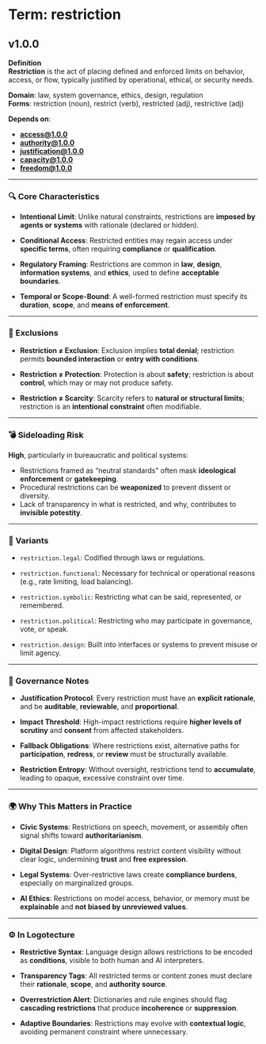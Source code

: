 # Term: restriction

## v1.0.0

**Definition**  
**Restriction** is the act of placing defined and enforced limits on behavior, access, or flow, typically justified by operational, ethical, or security needs.

**Domain**: law, system governance, ethics, design, regulation  
**Forms**: restriction (noun), restrict (verb), restricted (adj), restrictive (adj)

**Depends on**:  
- **access@1.0.0**  
- **authority@1.0.0**  
- **justification@1.0.0**  
- **capacity@1.0.0**  
- **freedom@1.0.0**

---

### 🔍 Core Characteristics

- **Intentional Limit**: Unlike natural constraints, restrictions are **imposed by agents or systems** with rationale (declared or hidden).

- **Conditional Access**: Restricted entities may regain access under **specific terms**, often requiring **compliance** or **qualification**.

- **Regulatory Framing**: Restrictions are common in **law**, **design**, **information systems**, and **ethics**, used to define **acceptable boundaries**.

- **Temporal or Scope-Bound**: A well-formed restriction must specify its **duration**, **scope**, and **means of enforcement**.

---

### 🚫 Exclusions

- **Restriction ≠ Exclusion**: Exclusion implies **total denial**; restriction permits **bounded interaction** or **entry with conditions**.

- **Restriction ≠ Protection**: Protection is about **safety**; restriction is about **control**, which may or may not produce safety.

- **Restriction ≠ Scarcity**: Scarcity refers to **natural or structural limits**; restriction is an **intentional constraint** often modifiable.

---

### 💣 Sideloading Risk

**High**, particularly in bureaucratic and political systems:

- Restrictions framed as “neutral standards” often mask **ideological enforcement** or **gatekeeping**.  
- Procedural restrictions can be **weaponized** to prevent dissent or diversity.  
- Lack of transparency in what is restricted, and why, contributes to **invisible potestity**.

---

### 🔁 Variants

- `restriction.legal`: Codified through laws or regulations.

- `restriction.functional`: Necessary for technical or operational reasons (e.g., rate limiting, load balancing).

- `restriction.symbolic`: Restricting what can be said, represented, or remembered.

- `restriction.political`: Restricting who may participate in governance, vote, or speak.

- `restriction.design`: Built into interfaces or systems to prevent misuse or limit agency.

---

### 🔐 Governance Notes

- **Justification Protocol**: Every restriction must have an **explicit rationale**, and be **auditable**, **reviewable**, and **proportional**.

- **Impact Threshold**: High-impact restrictions require **higher levels of scrutiny** and **consent** from affected stakeholders.

- **Fallback Obligations**: Where restrictions exist, alternative paths for **participation**, **redress**, or **review** must be structurally available.

- **Restriction Entropy**: Without oversight, restrictions tend to **accumulate**, leading to opaque, excessive constraint over time.

---

### 🌍 Why This Matters in Practice

- **Civic Systems**: Restrictions on speech, movement, or assembly often signal shifts toward **authoritarianism**.

- **Digital Design**: Platform algorithms restrict content visibility without clear logic, undermining **trust** and **free expression**.

- **Legal Systems**: Over-restrictive laws create **compliance burdens**, especially on marginalized groups.

- **AI Ethics**: Restrictions on model access, behavior, or memory must be **explainable** and **not biased by unreviewed values**.

---

### ⚙️ In Logotecture

- **Restrictive Syntax**: Language design allows restrictions to be encoded as **conditions**, visible to both human and AI interpreters.

- **Transparency Tags**: All restricted terms or content zones must declare their **rationale**, **scope**, and **authority source**.

- **Overrestriction Alert**: Dictionaries and rule engines should flag **cascading restrictions** that produce **incoherence** or **suppression**.

- **Adaptive Boundaries**: Restrictions may evolve with **contextual logic**, avoiding permanent constraint where unnecessary.
